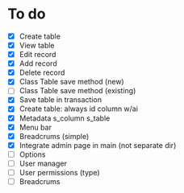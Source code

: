 # To do

- [x] Create table
- [x] View table
- [x] Edit record
- [x] Add record
- [x] Delete record
- [x] Class Table save method (new)
- [ ] Class Table save method (existing)
- [x] Save table in transaction
- [x] Create table: always id column w/ai
- [x] Metadata s_column s_table
- [x] Menu bar
- [x] Breadcrums (simple)
- [x] Integrate admin page in main (not separate dir)
- [ ] Options
- [ ] User manager
- [ ] User permissions (type)
- [ ] Breadcrums
